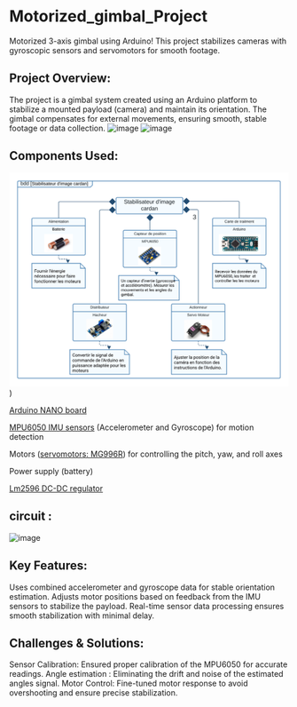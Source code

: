 # Motorized_gimbal_Project

Motorized 3-axis gimbal using Arduino! This project stabilizes cameras with gyroscopic sensors and servomotors for smooth footage.


## Project Overview:
The project is a gimbal system created using an Arduino platform to stabilize a mounted payload (camera) and maintain its orientation. The gimbal compensates for external movements, ensuring smooth, stable footage or data collection.
![image](https://github.com/user-attachments/assets/afaf3914-628d-4651-ab55-0aba4a27d40f](https://github.com/ACHRAFAHAL/Motorized_gimbal_Project/blob/main/sysml/Use%20case%20diagram.png))
![image](https://github.com/user-attachments/assets/afaf3914-628d-4651-ab55-0aba4a27d40f](https://github.com/ACHRAFAHAL/Motorized_gimbal_Project/blob/main/sysml/req%20diagram.png))
## Components Used:
![image](https://github.com/ACHRAFAHAL/Motorized_gimbal_Project/blob/main/sysml/Block%20Definition%20Diagram.png))

[Arduino NANO board](https://www.amazon.com/LAFVIN-Board-ATmega328P-Micro-Controller-Arduino/dp/B07G99NNXL/ref=sr_1_1?crid=BFC4M23UDME9&dib=eyJ2IjoiMSJ9.6QPRL9EGieCqVheJYNSvYLiNSaIKqAuyrl-iTXMnEEFnoPjKLQRyOFdkdBUTrvQ1zplyvGeIZ4oi-K5SLso7Bxtwd-eY0-WxvNcv7afrlNnAro9WHJALr3apcBQgHmIEP4BiT0vJ5RBpYjB2-KuAmaooARQIQM9z9zOdqVlyO8JsHFVojahkz-pPtvUc0MnzNa09et1eFhPjpCz_RcJxPNiukp_0FndT4OWpmLW0DFA.hxrgePKQpUjJKMrh7PDBkT5qkBD8YoEURtovGlqHnYg&dib_tag=se&keywords=Arduino+Nano&qid=1734113262&sprefix=arduino+nano%2Caps%2C150&sr=8-1)

[MPU6050 IMU sensors](https://www.amazon.com/MPU-6050-MPU6050-Accelerometer-Gyroscope-Converter/dp/B07RXQGGJX/ref=sr_1_1?crid=1WBFIHWIX9E9O&dib=eyJ2IjoiMSJ9.qpoHAAUW3irHLKsdM7PPM2MZnkn2Ky4LIbjEy3lYoAE4VNq5f055TeluR5eez3pAyCkogBSpLSSulXO5LBx30nfklHJlEQImpjh_9Nn_Kc4.4io0oxwgwFCV35505gbzktP1JepM0GuqvK9yyngXyXQ&dib_tag=se&keywords=mpu%2B6050%2Bimu&qid=1734120841&sprefix=mpu%2B605%2Caps%2C194&sr=8-1&th=1) (Accelerometer and Gyroscope) for motion detection

Motors ([servomotors: MG996R](https://www.amazon.com/MG996R-Digital-Waterproof-Airplane-Helicopter/dp/B0DCK462XZ/ref=sr_1_2_sspa?crid=1U6G61N9NTMDO&dib=eyJ2IjoiMSJ9.QfXk1mJu6aVlwoJY0QIsXu6G8Jv8_S5OY2Yjs1fVDWTeXEOEuIbYV1VThziSUM3acEf8pQhlDGR93L2yarCIGSlBVP0_VhXC9a08G4hbALfphR5lJff04uRDS_tMzK_0HXrNWusqmk6RguY_lYvs_1boC6j2XRwyBEFUSmZoWXjhDwv0gu3YedtIuZD9a8dmzu3LVqCyol22I_1AWl8BaYWofZ_N_FpT-6X4-KwS4FYPgM-rU0r0ZRp2vK5JWZEE-jqQSDsq9q-zW3zXN2N4k6ujsrisu4Flua1rRYXd3-I.lPBBTSSD1Jcp5Nu9Y5Czjo04i5X6-1FHMCHD-apXbUY&dib_tag=se&keywords=mg996r+servo&qid=1734120893&sprefix=MG996R%2Caps%2C138&sr=8-2-spons&sp_csd=d2lkZ2V0TmFtZT1zcF9hdGY&psc=1)) for controlling the pitch, yaw, and roll axes

Power supply (battery)

[Lm2596 DC-DC regulator](https://www.amazon.com/Regulator-Adjustable-Converter-Electronic-Stabilizer/dp/B07PDGG84B/ref=sr_1_1_sspa?crid=3RLATQ427Q65W&dib=eyJ2IjoiMSJ9.2tP26Cepnbd1_IHOzEwnU7IwwjrdCSrD4w1kEn-h10k1iQczsbxiiuTGY7nU9RNqzzOq0IGfdK4runR_5FbXSN7kaj__5v63TaRJ-MPXJhmKhdRlgfvIbMh3G7WSYT_JwTidXnWjpFkkekwWypP_ZApfJKDLVB5b1VDevEdJMgkMPk1egPnqlbosI68SnCKpR0wff1gql_051KBDWW-0O02aeZR3nH_Q_CZtGCHI224.9UaTiRgO9skwrv-SMXVCR9fvRTLR7FSUdQcI1zFiTXI&dib_tag=se&keywords=Lm2596+DC-DC+regulator&qid=1734120951&sprefix=lm2596+dc-dc+regulator%2Caps%2C144&sr=8-1-spons&sp_csd=d2lkZ2V0TmFtZT1zcF9hdGY&psc=1)

## circuit :
![image](https://github.com/user-attachments/assets/afaf3914-628d-4651-ab55-0aba4a27d40f)

## Key Features:
Uses combined accelerometer and gyroscope data for stable orientation estimation. Adjusts motor positions based on feedback from the IMU sensors to stabilize the payload. Real-time sensor data processing ensures smooth stabilization with minimal delay.

## Challenges & Solutions:
Sensor Calibration: Ensured proper calibration of the MPU6050 for accurate readings.
Angle estimation : Eliminating the drift and noise of the estimated angles signal.
Motor Control: Fine-tuned motor response to avoid overshooting and ensure precise stabilization.

